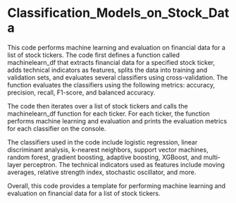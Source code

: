 # Classification_Models_on_Stock_Data

This code performs machine learning and evaluation on financial data for a list of stock tickers. The code first defines a function called machinelearn_df that extracts financial data for a specified stock ticker, adds technical indicators as features, splits the data into training and validation sets, and evaluates several classifiers using cross-validation. The function evaluates the classifiers using the following metrics: accuracy, precision, recall, F1-score, and balanced accuracy.

The code then iterates over a list of stock tickers and calls the machinelearn_df function for each ticker. For each ticker, the function performs machine learning and evaluation and prints the evaluation metrics for each classifier on the console.

The classifiers used in the code include logistic regression, linear discriminant analysis, k-nearest neighbors, support vector machines, random forest, gradient boosting, adaptive boosting, XGBoost, and multi-layer perceptron. The technical indicators used as features include moving averages, relative strength index, stochastic oscillator, and more.

Overall, this code provides a template for performing machine learning and evaluation on financial data for a list of stock tickers.
